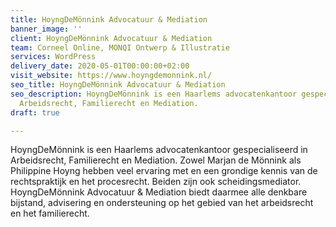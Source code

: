 ```yaml
---
title: HoyngDeMönnink Advocatuur & Mediation
banner_image: ''
client: HoyngDeMönnink Advocatuur & Mediation
team: Corneel Online, MONQI Ontwerp & Illustratie
services: WordPress
delivery_date: 2020-05-01T00:00:00+02:00
visit_website: https://www.hoyngdemonnink.nl/
seo_title: HoyngDeMönnink Advocatuur & Mediation
seo_description: HoyngDeMönnink is een Haarlems advocatenkantoor gespecialiseerd in
  Arbeidsrecht, Familierecht en Mediation.
draft: true

---
```

HoyngDeMönnink is een Haarlems advocatenkantoor gespecialiseerd in Arbeidsrecht, Familierecht en Mediation. Zowel Marjan de Mönnink als Philippine Hoyng hebben veel ervaring met en een grondige kennis van de rechtspraktijk en het procesrecht. Beiden zijn ook scheidingsmediator. HoyngDeMönnink Advocatuur & Mediation biedt daarmee alle denkbare bijstand, advisering en ondersteuning op het gebied van het arbeidsrecht en het familierecht.